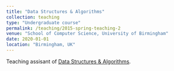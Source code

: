 ```yaml
---
title: "Data Structures & Algorithms"
collection: teaching
type: "Undergraduate course"
permalink: /teaching/2015-spring-teaching-2
venue: "School of Computer Science, University of Birmingham"
date: 2020-01-01
location: "Birmingham, UK"
---
```


Teaching assisant of [Data Structures & Algorithms](https://www.cs.bham.ac.uk/~jxb/dsa.html).



